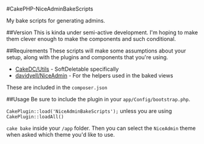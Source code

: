 #CakePHP-NiceAdminBakeScripts

My bake scripts for generating admins.

##Version
This is kinda under semi-active development. I'm hoping to make them clever enough to make the components and such conditional.

##Requirements
These scripts will make some assumptions about your setup, along with the plugins and components that you're using.  

* [CakeDC/Utils](https://github.com/cakedc/utils) - SoftDeletable specifically  
* [davidyell/NiceAdmin](https://github.com/davidyell/CakePHP-NiceAdmin) - For the helpers used in the baked views  

These are included in the `composer.json`

##Usage
Be sure to include the plugin in your `app/Config/bootstrap.php`.  

`CakePlugin::load('NiceAdminBakeScripts');` unless you are using `CakePlugin::loadAll()`   

`cake bake` inside your `/app` folder. Then you can select the `NiceAdmin` theme when asked which theme you'd like to use.
